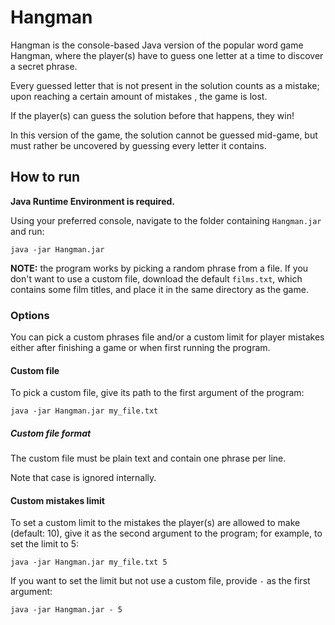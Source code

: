 # Hangman
Hangman is the console-based Java version of the popular word game Hangman, where the player(s) have to guess one letter
 at a time to discover a secret phrase.

Every guessed letter that is not present in the solution counts as a mistake; upon reaching a certain amount of mistakes
, the game is lost.

If the player(s) can guess the solution before that happens, they win!

In this version of the game, the solution cannot be guessed mid-game, but must rather be uncovered by guessing every 
letter it contains.

## How to run
**Java Runtime Environment is required.**

Using your preferred console, navigate to the folder containing `Hangman.jar` and run:

`java -jar Hangman.jar`

**NOTE:** the program works by picking a random phrase from a file. If you don't want to use a custom file, download the
 default `films.txt`, which contains some film titles, and place it in the same directory as the game.

### Options
You can pick a custom phrases file and/or a custom limit for player mistakes either after finishing a game or when first
 running the program.
 
#### Custom file
To pick a custom file, give its path to the first argument of the program:

`java -jar Hangman.jar my_file.txt`

##### Custom file format
The custom file must be plain text and contain one phrase per line.

Note that case is ignored internally.

#### Custom mistakes limit
To set a custom limit to the mistakes the player(s) are allowed to make (default: 10), give it as the second argument to
 the program; for example, to set the limit to 5:
 
`java -jar Hangman.jar my_file.txt 5`

If you want to set the limit but not use a custom file, provide `-` as the first argument:

`java -jar Hangman.jar - 5`
